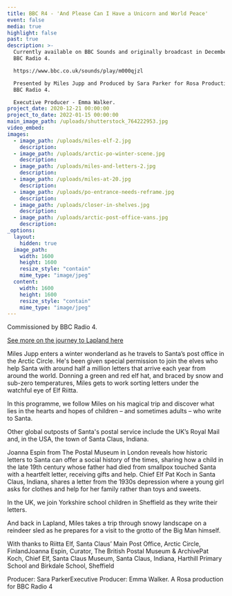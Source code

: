 ```yaml
---
title: BBC R4 - 'And Please Can I Have a Unicorn and World Peace'
event: false
media: true
highlight: false
past: true
description: >-
  Currently available on BBC Sounds and originally broadcast in December 2020 on
  BBC Radio 4.

  https://www.bbc.co.uk/sounds/play/m000qjzl

  Presented by Miles Jupp and Produced by Sara Parker for Rosa Productions and
  BBC Radio 4.

  Executive Producer - Emma Walker.
project_date: 2020-12-21 00:00:00
project_to_date: 2022-01-15 00:00:00
main_image_path: /uploads/shutterstock_764222953.jpg
video_embed:
images:
  - image_path: /uploads/miles-elf-2.jpg
    description:
  - image_path: /uploads/arctic-po-winter-scene.jpg
    description:
  - image_path: /uploads/miles-and-letters-2.jpg
    description:
  - image_path: /uploads/miles-at-20.jpg
    description:
  - image_path: /uploads/po-entrance-needs-reframe.jpg
    description:
  - image_path: /uploads/closer-in-shelves.jpg
    description:
  - image_path: /uploads/arctic-post-office-vans.jpg
    description:
_options:
  layout:
    hidden: true
  image_path:
    width: 1600
    height: 1600
    resize_style: "contain"
    mime_type: "image/jpeg"
  content:
    width: 1600
    height: 1600
    resize_style: "contain"
    mime_type: "image/jpeg"
---
```


Commissioned by BBC Radio 4.

[See more on the journey to Lapland here](https://stories.rosaproductions.co.uk/letters-to-santa/index.html)

Miles Jupp enters a winter wonderland as he travels to Santa’s post office in the Arctic Circle. He's been given special permission to join the elves who help Santa with around half a million letters that arrive each year from around the world. Donning a green and red elf hat, and braced by snow and sub-zero temperatures, Miles gets to work sorting letters under the watchful eye of Elf Riitta.

In this programme, we follow Miles on his magical trip and discover what lies in the hearts and hopes of children – and sometimes adults – who write to Santa.

Other global outposts of Santa's postal service include the UK’s Royal Mail and, in the USA, the town of Santa Claus, Indiana.

Joanna Espin from The Postal Museum in London reveals how historic letters to Santa can offer a social history of the times, sharing how a child in the late 19th century whose father had died from smallpox touched Santa with a heartfelt letter, receiving gifts and help. Chief Elf Pat Koch in Santa Claus, Indiana, shares a letter from the 1930s depression where a young girl asks for clothes and help for her family rather than toys and sweets.

In the UK, we join Yorkshire school children in Sheffield as they write their letters.

And back in Lapland, Miles takes a trip through snowy landscape on a reindeer sled as he prepares for a visit to the grotto of the Big Man himself.

With thanks to Riitta Elf, Santa Claus’ Main Post Office, Arctic Circle, FinlandJoanna Espin, Curator, The British Postal Museum & ArchivePat Koch, Chief Elf, Santa Claus Museum, Santa Claus, Indiana, Harthill Primary School and Birkdale School, Sheffield

Producer: Sara ParkerExecutive Producer: Emma Walker. A Rosa production for BBC Radio 4
